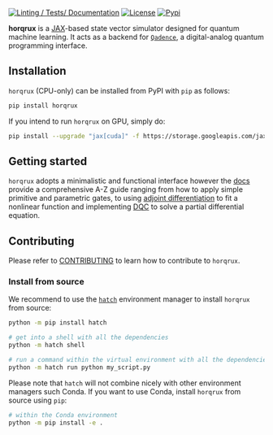 [![Linting / Tests/ Documentation](https://github.com/pasqal-io/horqrux/actions/workflows/run-tests-and-mypy.yml/badge.svg)](https://github.com/pasqal-io/horqrux/actions/workflows/run-tests-and-mypy.yml)
[![License](https://img.shields.io/badge/License-Apache_2.0-blue.svg)](https://opensource.org/licenses/Apache-2.0)
[![Pypi](https://badge.fury.io/py/horqrux.svg)](https://pypi.org/project/horqrux/)

**horqrux** is a [JAX](https://jax.readthedocs.io/en/latest/)-based state vector simulator designed for quantum machine learning.
It acts as a backend for [`Qadence`](https://github.com/pasqal-io/qadence), a digital-analog quantum programming interface.

## Installation

`horqrux` (CPU-only) can be installed from PyPI with `pip` as follows:
```bash
pip install horqrux
```
If you intend to run `horqrux` on  GPU, simply do:

```bash
pip install --upgrade "jax[cuda]" -f https://storage.googleapis.com/jax-releases/jax_releases.html
```

## Getting started
`horqrux` adopts a minimalistic and functional interface however the [docs](https://pasqal-io.github.io/horqrux/latest/) provide a comprehensive A-Z guide ranging from how to apply simple primitive and parametric gates, to using [adjoint differentiation](https://arxiv.org/abs/2009.02823) to fit a nonlinear function and implementing [DQC](https://arxiv.org/abs/2011.10395) to solve a partial differential equation.

## Contributing

Please refer to [CONTRIBUTING](docs/CONTRIBUTING.md) to learn how to contribute to `horqrux`.

### Install from source

We recommend to use the [`hatch`](https://hatch.pypa.io/latest/) environment manager to install `horqrux` from source:

```bash
python -m pip install hatch

# get into a shell with all the dependencies
python -m hatch shell

# run a command within the virtual environment with all the dependencies
python -m hatch run python my_script.py
```

Please note that `hatch` will not combine nicely with other environment managers such Conda. If you want to use Conda, install `horqrux` from source using `pip`:

```bash
# within the Conda environment
python -m pip install -e .
```
